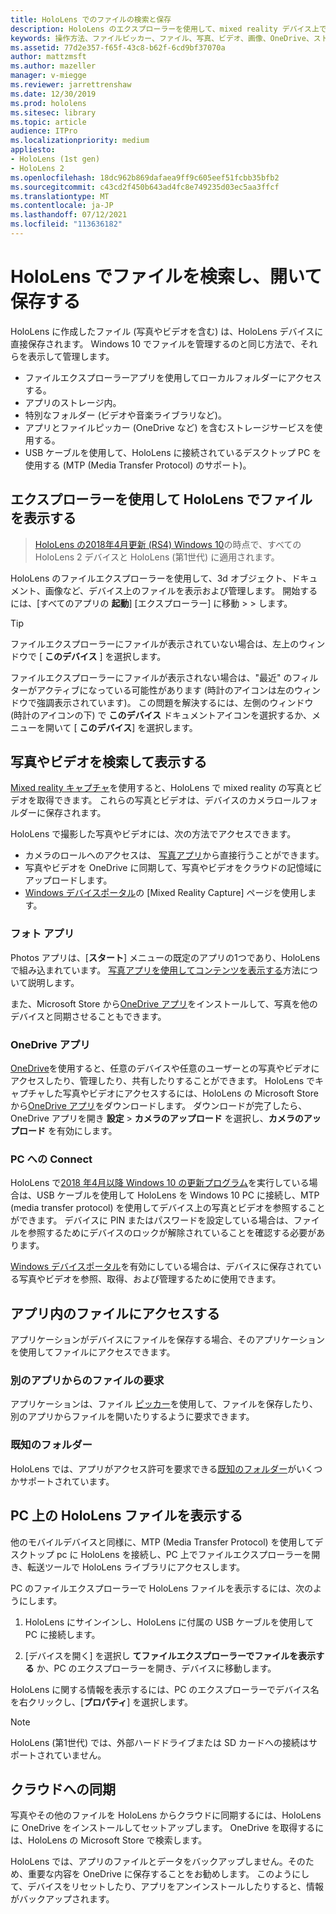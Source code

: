 ```yaml
---
title: HoloLens でのファイルの検索と保存
description: HoloLens のエクスプローラーを使用して、mixed reality デバイス上でファイルを開いて表示し、管理する方法について説明します。
keywords: 操作方法、ファイルピッカー、ファイル、写真、ビデオ、画像、OneDrive、ストレージ、ファイルエクスプローラー、hololens
ms.assetid: 77d2e357-f65f-43c8-b62f-6cd9bf37070a
author: mattzmsft
ms.author: mazeller
manager: v-miegge
ms.reviewer: jarrettrenshaw
ms.date: 12/30/2019
ms.prod: hololens
ms.sitesec: library
ms.topic: article
audience: ITPro
ms.localizationpriority: medium
appliesto:
- HoloLens (1st gen)
- HoloLens 2
ms.openlocfilehash: 18dc962b869dafaea9ff9c605eef51fcbb35bfb2
ms.sourcegitcommit: c43cd2f450b643ad4fc8e749235d03ec5aa3ffcf
ms.translationtype: MT
ms.contentlocale: ja-JP
ms.lasthandoff: 07/12/2021
ms.locfileid: "113636182"
---
```

# <a name="find-open-and-save-files-on-hololens"></a>HoloLens でファイルを検索し、開いて保存する

HoloLens に作成したファイル (写真やビデオを含む) は、HoloLens デバイスに直接保存されます。 Windows 10 でファイルを管理するのと同じ方法で、それらを表示して管理します。

- ファイルエクスプローラーアプリを使用してローカルフォルダーにアクセスする。
- アプリのストレージ内。
- 特別なフォルダー (ビデオや音楽ライブラリなど)。
- アプリとファイルピッカー (OneDrive など) を含むストレージサービスを使用する。
- USB ケーブルを使用して、HoloLens に接続されているデスクトップ PC を使用する (MTP (Media Transfer Protocol) のサポート)。

## <a name="view-files-on-hololens-using-file-explorer"></a>エクスプローラーを使用して HoloLens でファイルを表示する

> [HoloLens の2018年4月更新 (RS4) Windows 10](/windows/mixed-reality/release-notes-april-2018)の時点で、すべての HoloLens 2 デバイスと HoloLens (第1世代) に適用されます。

HoloLens のファイルエクスプローラーを使用して、3d オブジェクト、ドキュメント、画像など、デバイス上のファイルを表示および管理します。 開始するには、[すべてのアプリの **起動**] [エクスプローラー] に移動   >     >  します。

> [!TIP]
> ファイルエクスプローラーにファイルが表示されていない場合は、左上のウィンドウで [ **このデバイス** ] を選択します。

ファイルエクスプローラーにファイルが表示されない場合は、"最近" のフィルターがアクティブになっている可能性があります (時計のアイコンは左のウィンドウで強調表示されています)。 この問題を解決するには、左側のウィンドウ (時計のアイコンの下) で **このデバイス** ドキュメントアイコンを選択するか、メニューを開いて [ **このデバイス**] を選択します。

## <a name="find-and-view-your-photos-and-videos"></a>写真やビデオを検索して表示する

[Mixed reality キャプチャ](holographic-photos-and-videos.md)を使用すると、HoloLens で mixed reality の写真とビデオを取得できます。  これらの写真とビデオは、デバイスのカメラロールフォルダーに保存されます。

HoloLens で撮影した写真やビデオには、次の方法でアクセスできます。

- カメラのロールへのアクセスは、 [写真アプリ](holographic-photos-and-videos.md)から直接行うことができます。
- 写真やビデオを OneDrive に同期して、写真やビデオをクラウドの記憶域にアップロードします。
- [Windows デバイスポータル](/windows/mixed-reality/using-the-windows-device-portal#mixed-reality-capture)の [Mixed Reality Capture] ページを使用します。

### <a name="photos-app"></a>フォト アプリ

Photos アプリは、[**スタート**] メニューの既定のアプリの1つであり、HoloLens で組み込まれています。 [写真アプリを使用してコンテンツを表示する](holographic-photos-and-videos.md)方法について説明します。

また、Microsoft Store から[OneDrive アプリ](https://www.microsoft.com/p/onedrive/9wzdncrfj1p3)をインストールして、写真を他のデバイスと同期させることもできます。

### <a name="onedrive-app"></a>OneDrive アプリ

[OneDrive](https://onedrive.live.com/)を使用すると、任意のデバイスや任意のユーザーとの写真やビデオにアクセスしたり、管理したり、共有したりすることができます。 HoloLens でキャプチャした写真やビデオにアクセスするには、HoloLens の Microsoft Store から[OneDrive アプリ](https://www.microsoft.com/p/onedrive/9wzdncrfj1p3)をダウンロードします。 ダウンロードが完了したら、OneDrive アプリを開き **設定**  >  **カメラのアップロード** を選択し、**カメラのアップロード** を有効にします。

### <a name="connect-to-a-pc"></a>PC への Connect

HoloLens で[2018 年4月以降 Windows 10 の更新プログラム](/windows/mixed-reality/release-notes-april-2018)を実行している場合は、USB ケーブルを使用して HoloLens を Windows 10 PC に接続し、MTP (media transfer protocol) を使用してデバイス上の写真とビデオを参照することができます。 デバイスに PIN またはパスワードを設定している場合は、ファイルを参照するためにデバイスのロックが解除されていることを確認する必要があります。  

[Windows デバイスポータル](/windows/mixed-reality/using-the-windows-device-portal)を有効にしている場合は、デバイスに保存されている写真やビデオを参照、取得、および管理するために使用できます。

## <a name="access-files-within-an-app"></a>アプリ内のファイルにアクセスする

アプリケーションがデバイスにファイルを保存する場合、そのアプリケーションを使用してファイルにアクセスできます。

### <a name="requesting-files-from-another-app"></a>別のアプリからのファイルの要求

アプリケーションは、ファイル [ピッカー](/windows/mixed-reality/app-model#file-pickers)を使用して、ファイルを保存したり、別のアプリからファイルを開いたりするように要求できます。

### <a name="known-folders"></a>既知のフォルダー

HoloLens では、アプリがアクセス許可を要求できる[既知のフォルダー](/windows/mixed-reality/app-model#known-folders)がいくつかサポートされています。

## <a name="view-hololens-files-on-your-pc"></a>PC 上の HoloLens ファイルを表示する

他のモバイルデバイスと同様に、MTP (Media Transfer Protocol) を使用してデスクトップ pc に HoloLens を接続し、PC 上でファイルエクスプローラーを開き、転送ツールで HoloLens ライブラリにアクセスします。

PC のファイルエクスプローラーで HoloLens ファイルを表示するには、次のようにします。

1. HoloLens にサインインし、HoloLens に付属の USB ケーブルを使用して PC に接続します。

1. [デバイスを開く] を選択し **てファイルエクスプローラーでファイルを表示する** か、PC のエクスプローラーを開き、デバイスに移動します。

HoloLens に関する情報を表示するには、PC のエクスプローラーでデバイス名を右クリックし、[**プロパティ**] を選択します。

> [!NOTE]
> HoloLens (第1世代) では、外部ハードドライブまたは SD カードへの接続はサポートされていません。

## <a name="sync-to-the-cloud"></a>クラウドへの同期

写真やその他のファイルを HoloLens からクラウドに同期するには、HoloLens に OneDrive をインストールしてセットアップします。 OneDrive を取得するには、HoloLens の Microsoft Store で検索します。

HoloLens では、アプリのファイルとデータをバックアップしません。そのため、重要な内容を OneDrive に保存することをお勧めします。 このようにして、デバイスをリセットしたり、アプリをアンインストールしたりすると、情報がバックアップされます。
